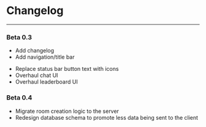 # Changelog
---
### Beta 0.3
+ Add changelog
+ Add navigation/title bar
* Replace status bar button text with icons
* Overhaul chat UI
* Overhaul leaderboard UI

### Beta 0.4
* Migrate room creation logic to the server
* Redesign database schema to promote less data being sent to the client